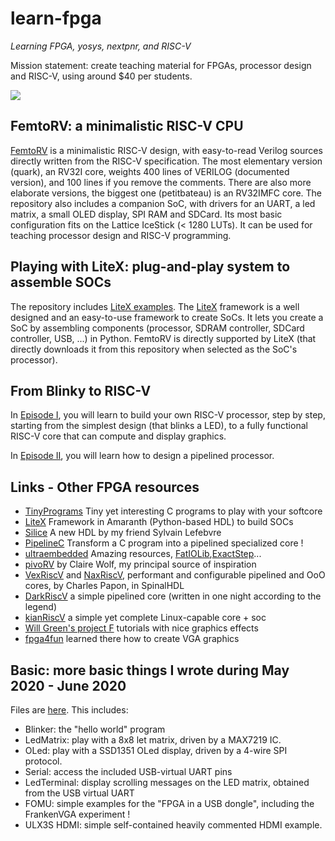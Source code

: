 # learn-fpga 
_Learning FPGA, yosys, nextpnr, and RISC-V_ 

Mission statement: create teaching material for FPGAs, processor design and RISC-V, using around $40 per students.

![](FemtoRV/TUTORIALS/Images/IceStick_hello.gif)

FemtoRV: a minimalistic RISC-V CPU
----------------------------------- 
[FemtoRV](FemtoRV/README.md) is a minimalistic RISC-V design, with
easy-to-read Verilog sources directly written from the RISC-V specification. 
The most elementary version (quark), an RV32I core, weights 400 lines of VERILOG
(documented version), and 100 lines if you remove the comments. There
are also more elaborate versions, the biggest one (petitbateau) is an RV32IMFC
core. The repository also includes a companion SoC, with
drivers for an UART, a led matrix, a small OLED display, SPI RAM and
SDCard. Its most basic configuration fits on the Lattice IceStick (<
1280 LUTs). It can be used for teaching processor design and RISC-V
programming.


Playing with LiteX: plug-and-play system to assemble SOCs
---------------------------------------------------------
The repository includes [LiteX examples](LiteX/README.md).
The [LiteX](https://github.com/enjoy-digital/litex) framework 
is a well designed and an easy-to-use framework to create SoCs. 
It lets you create a SoC by assembling components (processor, 
SDRAM controller, SDCard controller, USB, ...) in Python.
FemtoRV is directly supported by LiteX (that directly downloads
it from this repository when selected as the SoC's processor). 

From Blinky to RISC-V
---------------------
In [Episode I](https://github.com/BrunoLevy/learn-fpga/blob/master/FemtoRV/TUTORIALS/FROM_BLINKER_TO_RISCV/README.md),
you will learn to build your own RISC-V processor, step by step,
starting from the simplest design (that blinks a LED), to a fully
functional RISC-V core that can compute and display graphics.

In [Episode II](https://github.com/BrunoLevy/learn-fpga/blob/master/FemtoRV/TUTORIALS/FROM_BLINKER_TO_RISCV/PIPELINE.md),
you will learn how to design a pipelined processor.

Links - Other FPGA resources
----------------------------
- [TinyPrograms](https://github.com/BrunoLevy/TinyPrograms) Tiny yet interesting C programs to play with your softcore
- [LiteX](https://github.com/enjoy-digital/litex) Framework in Amaranth (Python-based HDL) to build SOCs
- [Silice](https://github.com/sylefeb/Silice) A new HDL by my friend Sylvain Lefebvre
- [PipelineC](https://github.com/JulianKemmerer/PipelineC) Transform a C program into a pipelined specialized core !
- [ultraembedded](https://github.com/ultraembedded/) Amazing resources, [FatIOLib](https://github.com/ultraembedded/fat_io_lib),[ExactStep](https://github.com/ultraembedded/exactstep)...
- [pivoRV](https://github.com/YosysHQ/picorv32) by Claire Wolf, my principal source of inspiration
- [VexRiscV](https://github.com/SpinalHDL/VexRiscv) and [NaxRiscV](https://github.com/SpinalHDL/NaxRiscv), performant and configurable pipelined and OoO cores, by Charles Papon, in SpinalHDL
- [DarkRiscV](https://github.com/darklife/darkriscv) a simple pipelined core (written in one night according to the legend)
- [kianRiscV](https://github.com/splinedrive/kianRiscV) a simple yet complete Linux-capable core + soc
- [Will Green's project F](https://github.com/projf/projf-explore) tutorials with nice graphics effects
- [fpga4fun](https://www.fpga4fun.com/) learned there how to create VGA graphics

Basic: more basic things I wrote during May 2020 - June 2020  
------------------------------------------------------------
Files are [here](https://github.com/BrunoLevy/learn-fpga/tree/master/Basic).
This includes:
- Blinker: the "hello world" program
- LedMatrix: play with a 8x8 let matrix, driven by a MAX7219 IC. 
- OLed: play with a SSD1351 OLed display, driven by a 4-wire SPI protocol.
- Serial: access the included USB-virtual UART pins
- LedTerminal: display scrolling messages on the LED matrix, obtained from the USB virtual UART
- FOMU: simple examples for the "FPGA in a USB dongle", including the FrankenVGA experiment !
- ULX3S HDMI: simple self-contained heavily commented HDMI example.